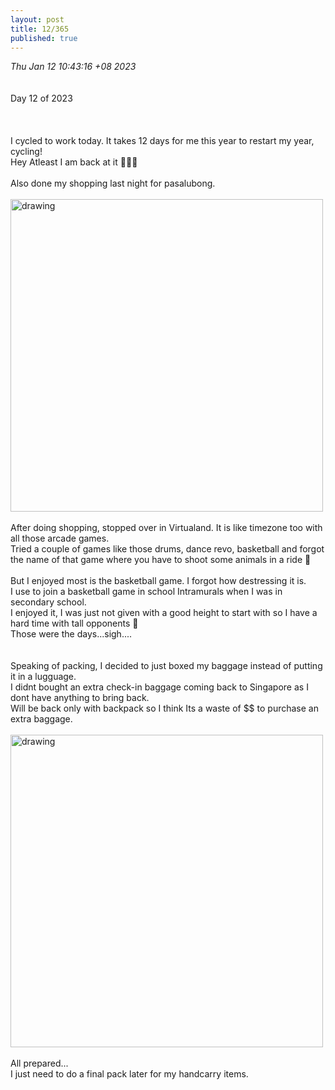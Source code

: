 ```yaml
---
layout: post
title: 12/365
published: true
---
```

_Thu Jan 12 10:43:16 +08 2023_
<br>
<br>
<br>
Day 12 of 2023
<br>
<br>
<br>
<br>
I cycled to work today. It takes 12 days for me this year to restart my year, cycling!
<br>
Hey Atleast I am back at it 🤷🏻‍♀️
<br>
<br>
Also done my shopping last night for pasalubong.  
<br>
<img src="https://drive.google.com/uc?export=view&id=1mnVWASZXl2VPYisgc1BBq6ODzbu8Of3q" alt="drawing" width="500"/>
<br>
<br>
After doing shopping, stopped over in Virtualand. It is like timezone too with all those arcade games. 
<br>
Tried a couple of games like those drums, dance revo, basketball and forgot the name of that game where you have to shoot some animals in a ride 🤔  
<br>
But I enjoyed most is the basketball game. I forgot how destressing it is.
<br>
I use to join a basketball game in school Intramurals when I was in secondary school.
<br>
I enjoyed it, I was just not given with a good height to start with so I have a hard time with tall opponents 🥲
<br>
Those were the days...sigh....
<br>
<br>
<br>
Speaking of packing, I decided to just boxed my baggage instead of putting it in a lugguage.
<br>
I didnt bought an extra check-in baggage coming back to Singapore as I dont have anything to bring back. 
<br>
Will be back only with backpack so I think Its a waste of $$ to purchase an extra baggage.
<br>
<br>
<img src="https://drive.google.com/uc?export=view&id=1Fk4Oi8Hkpzy5zUK_EeDYYSZVsSgqXmLt" alt="drawing" width="500"/>
<br>
<br>
All prepared...
<br>
I just need to do a final pack later for my handcarry items.
<br>
<br>
<br>



